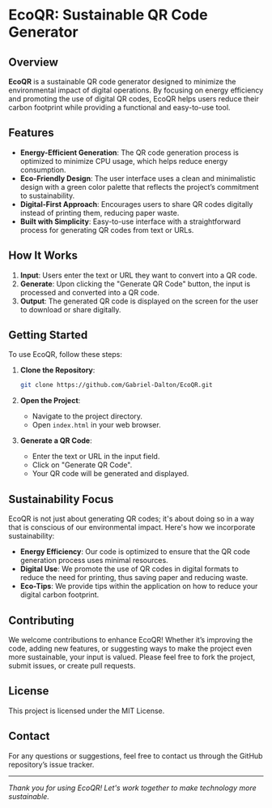 # EcoQR: Sustainable QR Code Generator

## Overview
**EcoQR** is a sustainable QR code generator designed to minimize the environmental impact of digital operations. By focusing on energy efficiency and promoting the use of digital QR codes, EcoQR helps users reduce their carbon footprint while providing a functional and easy-to-use tool.

## Features
- **Energy-Efficient Generation**: The QR code generation process is optimized to minimize CPU usage, which helps reduce energy consumption.
- **Eco-Friendly Design**: The user interface uses a clean and minimalistic design with a green color palette that reflects the project’s commitment to sustainability.
- **Digital-First Approach**: Encourages users to share QR codes digitally instead of printing them, reducing paper waste.
- **Built with Simplicity**: Easy-to-use interface with a straightforward process for generating QR codes from text or URLs.

## How It Works
1. **Input**: Users enter the text or URL they want to convert into a QR code.
2. **Generate**: Upon clicking the "Generate QR Code" button, the input is processed and converted into a QR code.
3. **Output**: The generated QR code is displayed on the screen for the user to download or share digitally.

## Getting Started
To use EcoQR, follow these steps:

1. **Clone the Repository**:
    ```bash
    git clone https://github.com/Gabriel-Dalton/EcoQR.git
    ```

2. **Open the Project**:
   - Navigate to the project directory.
   - Open `index.html` in your web browser.

3. **Generate a QR Code**:
   - Enter the text or URL in the input field.
   - Click on "Generate QR Code".
   - Your QR code will be generated and displayed.

## Sustainability Focus
EcoQR is not just about generating QR codes; it's about doing so in a way that is conscious of our environmental impact. Here's how we incorporate sustainability:

- **Energy Efficiency**: Our code is optimized to ensure that the QR code generation process uses minimal resources.
- **Digital Use**: We promote the use of QR codes in digital formats to reduce the need for printing, thus saving paper and reducing waste.
- **Eco-Tips**: We provide tips within the application on how to reduce your digital carbon footprint.

## Contributing
We welcome contributions to enhance EcoQR! Whether it’s improving the code, adding new features, or suggesting ways to make the project even more sustainable, your input is valued. Please feel free to fork the project, submit issues, or create pull requests.

## License
This project is licensed under the MIT License.

## Contact
For any questions or suggestions, feel free to contact us through the GitHub repository’s issue tracker.

---

*Thank you for using EcoQR! Let's work together to make technology more sustainable.*
